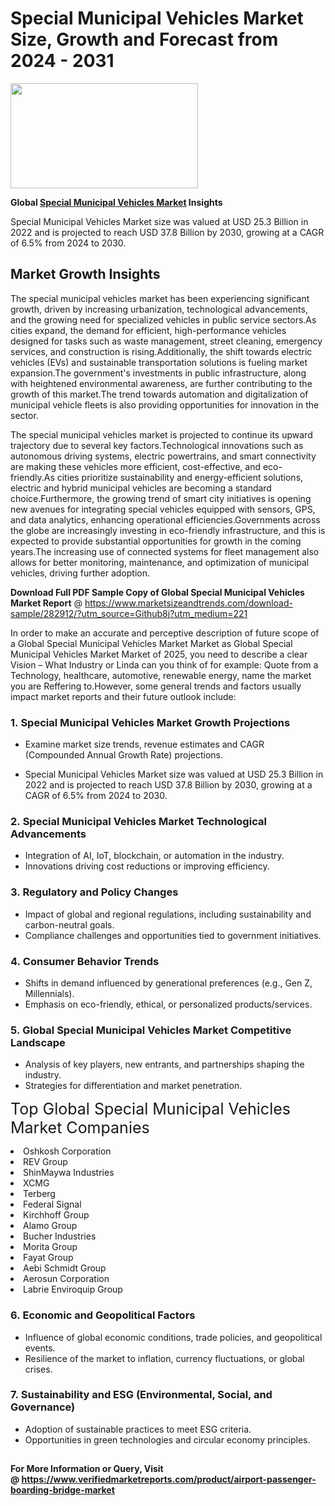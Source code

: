 <H1>Special Municipal Vehicles Market Size, Growth and Forecast from 2024 - 2031</H1><img class="aligncenter size-medium wp-image-584254" src="https://thirdeyenews.in/wp-content/uploads/2024/09/Global-Market-Research-300x168.jpeg" alt="" width="300" height="168" /><p><strong>Global&nbsp;<a href="https://www.marketsizeandtrends.com/download-sample/282912/?utm_source=Github8j?utm_medium=221">Special Municipal Vehicles Market</a> Insights</strong></p><p>Special Municipal Vehicles Market size was valued at USD 25.3 Billion in 2022 and is projected to reach USD 37.8 Billion by 2030, growing at a CAGR of 6.5% from 2024 to 2030.</p><p><h2>Market Growth Insights</h2> <p>The special municipal vehicles market has been experiencing significant growth, driven by increasing urbanization, technological advancements, and the growing need for specialized vehicles in public service sectors.As cities expand, the demand for efficient, high-performance vehicles designed for tasks such as waste management, street cleaning, emergency services, and construction is rising.Additionally, the shift towards electric vehicles (EVs) and sustainable transportation solutions is fueling market expansion.The government's investments in public infrastructure, along with heightened environmental awareness, are further contributing to the growth of this market.The trend towards automation and digitalization of municipal vehicle fleets is also providing opportunities for innovation in the sector.</p> <p>The special municipal vehicles market is projected to continue its upward trajectory due to several key factors.Technological innovations such as autonomous driving systems, electric powertrains, and smart connectivity are making these vehicles more efficient, cost-effective, and eco-friendly.As cities prioritize sustainability and energy-efficient solutions, electric and hybrid municipal vehicles are becoming a standard choice.Furthermore, the growing trend of smart city initiatives is opening new avenues for integrating special vehicles equipped with sensors, GPS, and data analytics, enhancing operational efficiencies.Governments across the globe are increasingly investing in eco-friendly infrastructure, and this is expected to provide substantial opportunities for growth in the coming years.The increasing use of connected systems for fleet management also allows for better monitoring, maintenance, and optimization of municipal vehicles, driving further adoption.</p> <p><span class=""><strong>Download Full PDF Sample Copy of Global Special Municipal Vehicles Market Report</strong> @ <a href="https://www.marketsizeandtrends.com/download-sample/282912/?utm_source=Github8j?utm_medium=221" target="_blank">https://www.marketsizeandtrends.com/download-sample/282912/?utm_source=Github8j?utm_medium=221</a></span></p><p>In order to make an accurate and perceptive description of future scope of a Global&nbsp;Special Municipal Vehicles Market Market as Global&nbsp;Special Municipal Vehicles Market Market of 2025, you need to describe a clear Vision &ndash; What Industry or Linda can you think of for example: Quote from a Technology, healthcare, automotive, renewable energy, name the market you are Reffering to.However, some general trends and factors usually impact market reports and their future outlook include:</p><h3>1.&nbsp;<strong>Special Municipal Vehicles Market Growth Projections</strong></h3><ul><li>Examine market size trends, revenue estimates and CAGR (Compounded Annual Growth Rate) projections.</li><li><p>Special Municipal Vehicles Market size was valued at USD 25.3 Billion in 2022 and is projected to reach USD 37.8 Billion by 2030, growing at a CAGR of 6.5% from 2024 to 2030.</p></li></ul><h3>2.&nbsp;<strong>Special Municipal Vehicles Market Technological Advancements</strong></h3><ul><li>Integration of AI, IoT, blockchain, or automation in the industry.</li><li>Innovations driving cost reductions or improving efficiency.</li></ul><h3>3.&nbsp;<strong>Regulatory and Policy Changes</strong></h3><ul><li>Impact of global and regional regulations, including sustainability and carbon-neutral goals.</li><li>Compliance challenges and opportunities tied to government initiatives.</li></ul><h3>4.&nbsp;<strong>Consumer Behavior Trends</strong></h3><ul><li>Shifts in demand influenced by generational preferences (e.g., Gen Z, Millennials).</li><li>Emphasis on eco-friendly, ethical, or personalized products/services.</li></ul><h3>5.&nbsp;<strong>Global Special Municipal Vehicles Market Competitive Landscape</strong></h3><ul><li>Analysis of key players, new entrants, and partnerships shaping the industry.</li><li>Strategies for differentiation and market penetration.</li></ul><p data-pm-slice="1 1 []"><span style="color: inherit; font-family: inherit; font-size: 25px;">Top Global Special Municipal Vehicles Market Companies</span></p><div class="" data-test-id=""><p><li>Oshkosh Corporation</li><li> REV Group</li><li> ShinMaywa Industries</li><li> XCMG</li><li> Terberg</li><li> Federal Signal</li><li> Kirchhoff Group</li><li> Alamo Group</li><li> Bucher Industries</li><li> Morita Group</li><li> Fayat Group</li><li> Aebi Schmidt Group</li><li> Aerosun Corporation</li><li> Labrie Enviroquip Group</li></p></div><h3>6.&nbsp;<strong>Economic and Geopolitical Factors</strong></h3><ul><li>Influence of global economic conditions, trade policies, and geopolitical events.</li><li>Resilience of the market to inflation, currency fluctuations, or global crises.</li></ul><h3>7.&nbsp;<strong>Sustainability and ESG (Environmental, Social, and Governance)</strong></h3><ul><li>Adoption of sustainable practices to meet ESG criteria.</li><li>Opportunities in green technologies and circular economy principles.</li></ul><h2><strong style="font-size: 14px;">For More Information or Query, Visit @&nbsp;</strong><a style="background-color: #ffffff; font-size: 14px;" href="https://www.marketsizeandtrends.com/report/special-municipal-vehicles-market/" target="_blank">https://www.verifiedmarketreports.com/product/airport-passenger-boarding-bridge-market</a></h2>